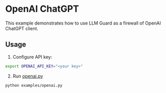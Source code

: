 # OpenAI ChatGPT

This example demonstrates how to use LLM Guard as a firewall of OpenAI ChatGPT client.

## Usage

1. Configure API key:
```bash
export OPENAI_API_KEY="<your key>"
```

2. Run [openai.py](https://github.com/laiyer-ai/llm-guard/blob/main/examples/openai.py)

```bash
python examples/openai.py
```
